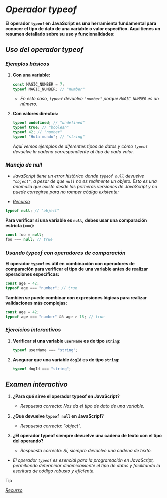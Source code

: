 <!-- Autor: Daniel Benjamin Perez Morales -->
<!-- GitHub: https://github.com/DanielPerezMoralesDev13 -->
<!-- Correo electrónico: danielperezdev@proton.me  -->

# ***Operador typeof***

**El operador `typeof` en JavaScript es una herramienta fundamental para conocer el tipo de dato de una variable o valor específico. Aquí tienes un resumen detallado sobre su uso y funcionalidades:**

## ***Uso del operador typeof***

### ***Ejemplos básicos***

1. **Con una variable:**

   ```javascript
   const MAGIC_NUMBER = 7;
   typeof MAGIC_NUMBER; // "number"
   ```

   - *En este caso, `typeof` devuelve `"number"` porque `MAGIC_NUMBER` es un número.*

2. **Con valores directos:**

   ```javascript
   typeof undefined; // "undefined"
   typeof true; // "boolean"
   typeof 42; // "number"
   typeof "Hola mundo"; // "string"
   ```

   *Aquí vemos ejemplos de diferentes tipos de datos y cómo `typeof` devuelve la cadena correspondiente al tipo de cada valor.*

### ***Manejo de null***

- *JavaScript tiene un error histórico donde `typeof null` devuelve `"object"`, a pesar de que `null` no es realmente un objeto. Esto es una anomalía que existe desde las primeras versiones de JavaScript y no puede corregirse para no romper código existente:*

- *[Recurso](https://2ality.com/2013/10/typeof-null.html "https://2ality.com/2013/10/typeof-null.html")*

```javascript
typeof null; // "object"
```

**Para verificar si una variable es `null`, debes usar una comparación estricta (`===`):**

```javascript
const foo = null;
foo === null; // true
```

### ***Usando typeof con operadores de comparación***

**El operador `typeof` es útil en combinación con operadores de comparación para verificar el tipo de una variable antes de realizar operaciones específicas:**

```javascript
const age = 42;
typeof age === "number"; // true
```

**También se puede combinar con expresiones lógicas para realizar validaciones más complejas:**

```javascript
const age = 42;
typeof age === "number" && age > 18; // true
```

### ***Ejercicios interactivos***

1. **Verificar si una variable `userName` es de tipo `string`:**

   ```javascript
   typeof userName === "string";
   ```

2. **Asegurar que una variable `dogId` es de tipo `string`:**

   ```javascript
   typeof dogId === "string";
   ```

## ***Examen interactivo***

1. **¿Para qué sirve el operador typeof en JavaScript?**
   - *Respuesta correcta: Nos da el tipo de dato de una variable.*

2. **¿Qué devuelve `typeof null` en JavaScript?**
   - *Respuesta correcta: "object".*

3. **¿El operador typeof siempre devuelve una cadena de texto con el tipo del operando?**
   - *Respuesta correcta: Sí, siempre devuelve una cadena de texto.*

- *El operador `typeof` es esencial para la programación en JavaScript, permitiendo determinar dinámicamente el tipo de datos y facilitando la escritura de código robusto y eficiente.*

> [!TIP]
> *[Recurso](https://www.aprendejavascript.dev/clase/introduccion/operador-typeof "https://www.aprendejavascript.dev/clase/introduccion/operador-typeof")*
